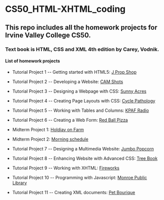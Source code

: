 # CS50_HTML-XHTML_coding

## This repo includes all the homework projects for Irvine Valley College CS50. 
### Text book is HTML, CSS and XML 4th edition by Carey, Vodnik.

####  List of homework projects
* Tutorial Project 1 -- Getting started with HTML5:
[J Prop Shop](https://zhoujin1983.github.io/CS50_HTML-XHTML_coding/t01-%20The%20J-Prop%20Shop/jprop.htm)

* Tutorial Project 2 -- Developing a Website:
[CAM Shots](https://zhoujin1983.github.io/CS50_HTML-XHTML_coding/t02-CAMshots/home.htm)

* Tutorial Project 3 -- Designing a Webpage with CSS:
[Sunny Acres](https://zhoujin1983.github.io/CS50_HTML-XHTML_coding/t03-Sunny%20Acres/home.htm)

* Tutorial Project 4 -- Creating Page Layouts with CSS:
[Cycle Pathology](https://zhoujin1983.github.io/CS50_HTML-XHTML_coding/t04-Cycle%20Pathology/cycle.htm)

* Tutorial Project 5 -- Working with Tables and Columns:
[KPAF Radio](https://zhoujin1983.github.io/CS50_HTML-XHTML_coding/t05-KPAF%20Radio/sched.htm)

* Tutorial Project 6 -- Creating a Web Form:
[Red Ball Pizza](https://zhoujin1983.github.io/CS50_HTML-XHTML_coding/t06-Red%20Ball%20Pizza/survey.htm)

* Midterm Project 1:
[Holdiay on Farm](https://zhoujin1983.github.io/CS50_HTML-XHTML_coding/MT1-Holiday%20on%20the%20Farm/holiday.htm)

* Midterm Project 2:
[Morning schedule](https://zhoujin1983.github.io/CS50_HTML-XHTML_coding/MT2-%20KPAF%20Morning%20Schedule/morning.htm)

* Tutorial Project 7 -- Designing a Multimedia Website:
[Jumbo Popcorn](https://zhoujin1983.github.io/CS50_HTML-XHTML_coding/t07-%20Jumbo%20Popcorn/jumbo.htm)

* Tutorial Project 8 -- Enhancing Website with Advanced CSS:
[Tree Book](https://zhoujin1983.github.io/CS50_HTML-XHTML_coding/t08-Tree%20and%20Book/treebook.htm)

* Tutorial Project 9 -- Working with XHTML:
[Fireworks](https://zhoujin1983.github.io/CS50_HTML-XHTML_coding/t09-Wizard%20Works%20Fireworks/works.htm)

* Tutorial Project 10 -- Programming with Javascript:
[Monroe Public Library](https://zhoujin1983.github.io/CS50_HTML-XHTML_coding/t10-Monroe%20Public%20Library/mpl.htm)

* Tutorial Project 11 -- Creating XML documents:
[Pet Bourique](https://zhoujin1983.github.io/CS50_HTML-XHTML_coding/t11-SJB%20Pet%20Boutique/sjbpet.xml)
